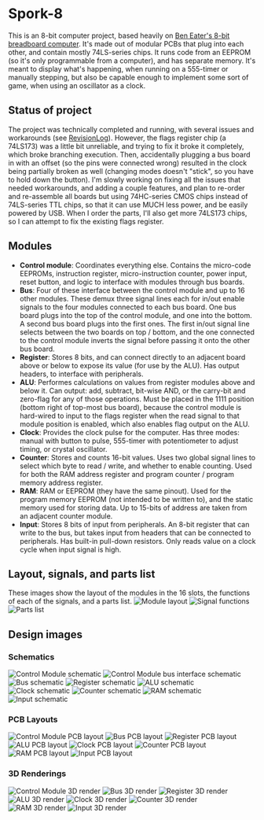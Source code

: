 # Spork-8

This is an 8-bit computer project, based heavily on [Ben Eater's 8-bit breadboard computer](https://eater.net/8bit). It's made out of modular PCBs that plug into each other, and contain mostly 74LS-series chips. It runs code from an EEPROM (so it's only programmable from a computer), and has separate memory. It's meant to display what's happening, when running on a 555-timer or manually stepping, but also be capable enough to implement some sort of game, when using an oscillator as a clock.

## Status of project

The project was technically completed and running, with several issues and workarounds (see [RevisionLog](RevisionLog.md)). However, the flags register chip (a 74LS173) was a little bit unreliable, and trying to fix it broke it completely, which broke branching execution. Then, accidentally plugging a bus board in with an offset (so the pins were connected wrong) resulted in the clock being partially broken as well (changing modes doesn't "stick", so you have to hold down the button). I'm slowly working on fixing all the issues that needed workarounds, and adding a couple features, and plan to re-order and re-assemble all boards but using 74HC-series CMOS chips instead of 74LS-series TTL chips, so that it can use MUCH less power, and be easily powered by USB. When I order the parts, I'll also get more 74LS173 chips, so I can attempt to fix the existing flags register.

## Modules
 * **Control module**: Coordinates everything else. Contains the micro-code EEPROMs, instruction register, micro-instruction counter, power input, reset button, and logic to interface with modules through bus boards.
 * **Bus**: Four of these interface between the control module and up to 16 other modules. These demux three signal lines each for in/out enable signals to the four modules connected to each bus board. One bus board plugs into the top of the control module, and one into the bottom. A second bus board plugs into the first ones. The first in/out signal line selects between the two boards on top / bottom, and the one connected to the control module inverts the signal before passing it onto the other bus board.
 * **Register**: Stores 8 bits, and can connect directly to an adjacent board above or below to expose its value (for use by the ALU). Has output headers, to interface with peripherals.
 * **ALU**: Performes calculations on values from register modules above and below it. Can output: add, subtract, bit-wise AND, or the carry-bit and zero-flag for any of those operations. Must be placed in the 1111 position (bottom right of top-most bus board), because the control module is hard-wired to input to the flags register when the read signal to that module position is enabled, which also enables flag output on the ALU.
 * **Clock**: Provides the clock pulse for the computer. Has three modes: manual with button to pulse, 555-timer with potentiometer to adjust timing, or crystal oscillator.
 * **Counter**: Stores and counts 16-bit values. Uses two global signal lines to select which byte to read / write, and whether to enable counting. Used for both the RAM address register and program counter / program memory address register.
 * **RAM**: RAM or EEPROM (they have the same pinout). Used for the program memory EEPROM (not intended to be written to), and the static memory used for storing data. Up to 15-bits of address are taken from an adjacent counter module.
 * **Input**: Stores 8 bits of input from peripherals. An 8-bit register that can write to the bus, but takes input from headers that can be connected to peripherals. Has built-in pull-down resistors. Only reads value on a clock cycle when input signal is high.
 
## Layout, signals, and parts list
These images show the layout of the modules in the 16 slots, the functions of each of the signals, and a parts list.
![Module layout](Images/module-layout.png)
![Signal functions](Images/signal-functions.png)
![Parts list](Images/parts-list.png)


## Design images
### Schematics
![Control Module schematic](Images/control-module-sch.png)
![Control Module bus interface schematic](Images/control-module-bus-interface-sch.png)
![Bus schematic](Images/bus-sch.png)
![Register schematic](Images/register-sch.png)
![ALU schematic](Images/alu-sch.png)
![Clock schematic](Images/clock-sch.png)
![Counter schematic](Images/counter-sch.png)
![RAM schematic](Images/ram-sch.png)
![Input schematic](Images/input-sch.png)

### PCB Layouts
![Control Module PCB layout](Images/control-module-pcb.png)
![Bus PCB layout](Images/bus-pcb.png)
![Register PCB layout](Images/register-pcb.png)
![ALU PCB layout](Images/alu-pcb.png)
![Clock PCB layout](Images/clock-pcb.png)
![Counter PCB layout](Images/counter-pcb.png)
![RAM PCB layout](Images/ram-pcb.png)
![Input PCB layout](Images/input-pcb.png)

### 3D Renderings
![Control Module 3D render](Images/control-module-3d.png)
![Bus 3D render](Images/bus-3d.png)
![Register 3D render](Images/register-3d.png)
![ALU 3D render](Images/alu-3d.png)
![Clock 3D render](Images/clock-3d.png)
![Counter 3D render](Images/counter-3d.png)
![RAM 3D render](Images/ram-3d.png)
![Input 3D render](Images/input-3d.png)
